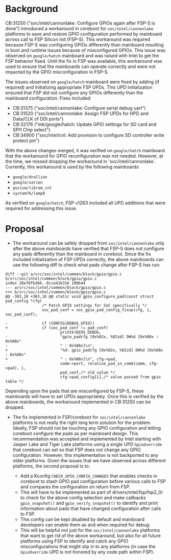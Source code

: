 # Background

CB:31250 ("soc/intel/cannonlake: Configure GPIOs again after FSP-S is
done") introduced a workaround in coreboot for `soc/intel/cannonlake`
platforms to save and restore GPIO configuration performed by
mainboard across call to FSP Silicon Init (FSP-S). This workaround was
required because FSP-S was configuring GPIOs differently than
mainboard resulting in boot and runtime issues because of
misconfigured GPIOs. This issue was observed on `google/hatch`
mainboard and was raised with Intel to get the FSP behavior
fixed. Until the fix in FSP was available, this workaround was used to
ensure that the mainboards can operate correctly and were not impacted
by the GPIO misconfiguration in FSP-S.

The issues observed on `google/hatch` mainboard were fixed by adding
(if required) and initializing appropriate FSP UPDs. This UPD
initialization ensured that FSP did not configure any GPIOs
differently than the mainboard configuration. Fixes included:
 * CB:31375 ("soc/intel/cannonlake: Configure serial debug uart")
 * CB:31520 ("soc/intel/cannonlake: Assign FSP UPDs for HPD and Data/CLK of DDI ports")
 * CB:32176 ("mb/google/hatch: Update GPIO settings for SD card and SPI1 Chip select")
 * CB:34900 ("soc/intel/cnl: Add provision to configure SD controller write protect pin")

With the above changes merged, it was verified on `google/hatch`
mainboard that the workaround for GPIO reconfiguration was not
needed. However, at the time, we missed dropping the workaround in
'soc/intel/cannonlake`. Currently, this workaround is used by the
following mainboards:
 * `google/drallion`
 * `google/sarien`
 * `purism/librem_cnl`
 * `system76/lemp9`

As verified on `google/hatch`, FSP v1263 included all UPD additions
that were required for addressing this issue.

# Proposal

* The workaround can be safely dropped from `soc/intel/cannonlake`
  only after the above mainboards have verified that FSP-S does not
  configure any pads differently than the mainboard in coreboot. Since
  the fix included initialization of FSP UPDs correctly, the above
  mainboards can use the following diff to check what pads change
  after FSP-S has run:

```
diff --git a/src/soc/intel/common/block/gpio/gpio.c b/src/soc/intel/common/block/gpio/gpio.c
index 28e78fb366..0cce41b316 100644
--- a/src/soc/intel/common/block/gpio/gpio.c
+++ b/src/soc/intel/common/block/gpio/gpio.c
@@ -303,10 +303,10 @@ static void gpio_configure_pad(const struct pad_config *cfg)
                /* Patch GPIO settings for SoC specifically */
                soc_pad_conf = soc_gpio_pad_config_fixup(cfg, i, soc_pad_conf);

-               if (CONFIG(DEBUG_GPIO))
+               if (soc_pad_conf != pad_conf)
                        printk(BIOS_DEBUG,
-                       "gpio_padcfg [0x%02x, %02zd] DW%d [0x%08x : 0x%08x"
-                       " : 0x%08x]\n",
+                       "%d: gpio_padcfg [0x%02x, %02zd] DW%d [0x%08x : 0x%08x"
+                       " : 0x%08x]\n", cfg->pad,
                        comm->port, relative_pad_in_comm(comm, cfg->pad), i,
                        pad_conf,/* old value */
                        cfg->pad_config[i],/* value passed from gpio table */
```

Depending upon the pads that are misconfigured by FSP-S, these
mainboards will have to set UPDs appropriately. Once this is verified
by the above mainboards, the workaround implemented in CB:31250 can be
dropped.

* The fix implemented in FSP/coreboot for `soc/intel/cannonlake`
  platforms is not really the right long term solution for the
  problem. Ideally, FSP should not be touching any GPIO configuration
  and letting coreboot configure the pads as per mainboard
  design. This recommendation was accepted and implemented by Intel
  starting with Jasper Lake and Tiger Lake platforms using a single
  UPD `GpioOverride` that coreboot can set so that FSP does not change
  any GPIO configuration. However, this implementation is not
  backported to any older platforms. Given the issues that we have
  observed across different platforms, the second proposal is to:

  - Add a Kconfig `CHECK_GPIO_CONFIG_CHANGES` that enables checks
    in coreboot to stash GPIO pad configuration before various calls
    to FSP and compares the configuration on return from FSP.
  - This will have to be implemented as part of
    drivers/intel/fsp/fsp2_0/ to check for the above config selection
    and make callbacks `gpio_snapshot()` and `gpio_verify_snapshot()`
    to identify and print information about pads that have changed
    configuration after calls to FSP.
  - This config can be kept disabled by default and mainboard
    developers can enable them as and when required for debug.
  - This will be helpful not just for the `soc/intel/cannonlake`
    platforms that want to get rid of the above workaround, but also
    for all future platforms using FSP to identify and catch any GPIO
    misconfigurations that might slip in to any platforms (in case the
    `GpioOverride` UPD is not honored by any code path within FSP).

